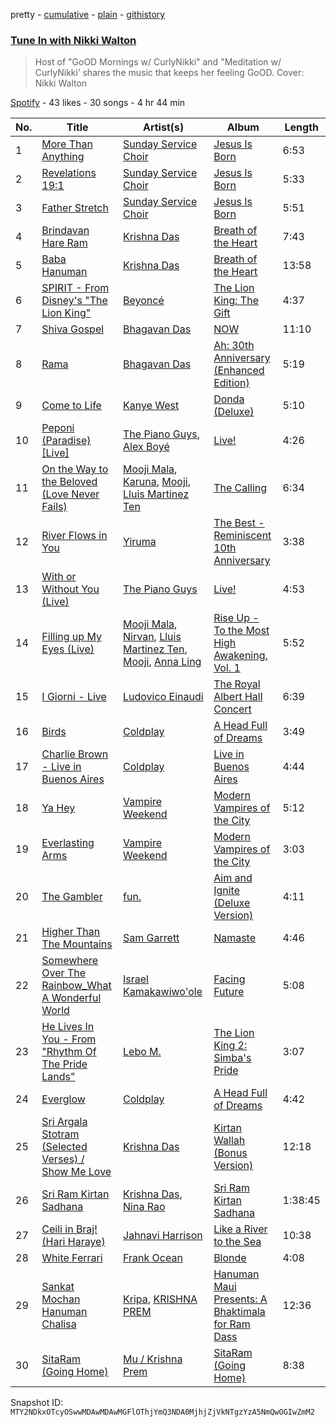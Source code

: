 pretty - [cumulative](/playlists/cumulative/37i9dQZF1DX10hq8HpiPAY.md) - [plain](/playlists/plain/37i9dQZF1DX10hq8HpiPAY) - [githistory](https://github.githistory.xyz/mackorone/spotify-playlist-archive/blob/main/playlists/plain/37i9dQZF1DX10hq8HpiPAY)

### [Tune In with Nikki Walton](https://open.spotify.com/playlist/37i9dQZF1DX10hq8HpiPAY)

> Host of "GoOD Mornings w/ CurlyNikki" and "Meditation w/ CurlyNikki’ shares the music that keeps her feeling GoOD\. Cover: Nikki Walton

[Spotify](https://open.spotify.com/user/spotify) - 43 likes - 30 songs - 4 hr 44 min

| No. | Title | Artist(s) | Album | Length |
|---|---|---|---|---|
| 1 | [More Than Anything](https://open.spotify.com/track/2vUNNg9K4PAY5o3OBwGUVU) | [Sunday Service Choir](https://open.spotify.com/artist/2c9O21YLFy4tFI9zCVhbFg) | [Jesus Is Born](https://open.spotify.com/album/65zhpgwMMRxncpa7zHckQ6) | 6:53 |
| 2 | [Revelations 19:1](https://open.spotify.com/track/4pSUxkUKeWFyFNkzl7XoBU) | [Sunday Service Choir](https://open.spotify.com/artist/2c9O21YLFy4tFI9zCVhbFg) | [Jesus Is Born](https://open.spotify.com/album/65zhpgwMMRxncpa7zHckQ6) | 5:33 |
| 3 | [Father Stretch](https://open.spotify.com/track/2tLH5EsewbZNvmWidJqzDF) | [Sunday Service Choir](https://open.spotify.com/artist/2c9O21YLFy4tFI9zCVhbFg) | [Jesus Is Born](https://open.spotify.com/album/65zhpgwMMRxncpa7zHckQ6) | 5:51 |
| 4 | [Brindavan Hare Ram](https://open.spotify.com/track/3faStz9tu8BZCjZwGYxx1f) | [Krishna Das](https://open.spotify.com/artist/7BIXafmacnax46P30TEzNz) | [Breath of the Heart](https://open.spotify.com/album/6UxQYKwxX79QNmagONxvr0) | 7:43 |
| 5 | [Baba Hanuman](https://open.spotify.com/track/4Frp9uObfJLGLsMXosQp27) | [Krishna Das](https://open.spotify.com/artist/7BIXafmacnax46P30TEzNz) | [Breath of the Heart](https://open.spotify.com/album/6UxQYKwxX79QNmagONxvr0) | 13:58 |
| 6 | [SPIRIT \- From Disney's "The Lion King"](https://open.spotify.com/track/6ucmgsair6pvRYfwgvI6e0) | [Beyoncé](https://open.spotify.com/artist/6vWDO969PvNqNYHIOW5v0m) | [The Lion King: The Gift](https://open.spotify.com/album/552zi1M53PQAX5OH4FIdTx) | 4:37 |
| 7 | [Shiva Gospel](https://open.spotify.com/track/6KJMtDvtlMK031n9GeLPSq) | [Bhagavan Das](https://open.spotify.com/artist/5E8de54TFXkGwZZAdzmWuq) | [NOW](https://open.spotify.com/album/5q1HAmutGTq9viEr2GONrp) | 11:10 |
| 8 | [Rama](https://open.spotify.com/track/6F9C9MtBDeSxTSKK6vXJdE) | [Bhagavan Das](https://open.spotify.com/artist/5E8de54TFXkGwZZAdzmWuq) | [Ah: 30th Anniversary \(Enhanced Edition\)](https://open.spotify.com/album/4hXTrVD83vyLmrL7jDiOb8) | 5:19 |
| 9 | [Come to Life](https://open.spotify.com/track/14VMRC6EbRfeub5SkIXiad) | [Kanye West](https://open.spotify.com/artist/5K4W6rqBFWDnAN6FQUkS6x) | [Donda \(Deluxe\)](https://open.spotify.com/album/2Wiyo7LzdeBCsVZiRA6vVZ) | 5:10 |
| 10 | [Peponi \(Paradise\) \[Live\]](https://open.spotify.com/track/4KTvBpuyzikbShNQ2wl3NQ) | [The Piano Guys](https://open.spotify.com/artist/0jW6R8CVyVohuUJVcuweDI), [Alex Boyé](https://open.spotify.com/artist/6SraGCznFUAZ3zb4zVe3DM) | [Live!](https://open.spotify.com/album/6hoa5K74pqIBYkeaNUZKuL) | 4:26 |
| 11 | [On the Way to the Beloved \(Love Never Fails\)](https://open.spotify.com/track/3XljN2ubG6sWIXgIe0kAbC) | [Mooji Mala](https://open.spotify.com/artist/4r6OrlUbCRFfe2EOSmTl00), [Karuna](https://open.spotify.com/artist/1lVBlTKrFna6LTjJjGFh2y), [Mooji](https://open.spotify.com/artist/3sEwC1YZpzG5QWDUGRES4H), [Lluis Martinez Ten](https://open.spotify.com/artist/5PjFxMANosfLFt65QXo4g5) | [The Calling](https://open.spotify.com/album/1oR69W7oLHugoe4keaoWyT) | 6:34 |
| 12 | [River Flows in You](https://open.spotify.com/track/3xr8COed4nPPn6XWZ0iCGr) | [Yiruma](https://open.spotify.com/artist/0fauHpmSHwodVYIjTqOGHz) | [The Best \- Reminiscent 10th Anniversary](https://open.spotify.com/album/7dZ49XnPBaF4e6SMYmsNQ1) | 3:38 |
| 13 | [With or Without You \(Live\)](https://open.spotify.com/track/0yMOZ4IFKnhjnNO7ZkbFkr) | [The Piano Guys](https://open.spotify.com/artist/0jW6R8CVyVohuUJVcuweDI) | [Live!](https://open.spotify.com/album/6hoa5K74pqIBYkeaNUZKuL) | 4:53 |
| 14 | [Filling up My Eyes \(Live\)](https://open.spotify.com/track/58N4sK5KHI7VT4m5RahL8A) | [Mooji Mala](https://open.spotify.com/artist/4r6OrlUbCRFfe2EOSmTl00), [Nirvan](https://open.spotify.com/artist/4OBvRBls06BDmHbrBKc1XH), [Lluis Martinez Ten](https://open.spotify.com/artist/5PjFxMANosfLFt65QXo4g5), [Mooji](https://open.spotify.com/artist/3sEwC1YZpzG5QWDUGRES4H), [Anna Ling](https://open.spotify.com/artist/3LKkv2Nxjzynfv7ieSEbLZ) | [Rise Up \- To the Most High Awakening, Vol\. 1](https://open.spotify.com/album/0SCUJL9zCIvoVHthL2pii7) | 5:52 |
| 15 | [I Giorni \- Live](https://open.spotify.com/track/0R2HjTdF6olxqjoumQX5FS) | [Ludovico Einaudi](https://open.spotify.com/artist/2uFUBdaVGtyMqckSeCl0Qj) | [The Royal Albert Hall Concert](https://open.spotify.com/album/6HrjdZBesenIY3JJjldQF3) | 6:39 |
| 16 | [Birds](https://open.spotify.com/track/3HWDWyIqWuLsTHECx9DvXF) | [Coldplay](https://open.spotify.com/artist/4gzpq5DPGxSnKTe4SA8HAU) | [A Head Full of Dreams](https://open.spotify.com/album/3cfAM8b8KqJRoIzt3zLKqw) | 3:49 |
| 17 | [Charlie Brown \- Live in Buenos Aires](https://open.spotify.com/track/3ksF058sVZ21EgQdRLbUyI) | [Coldplay](https://open.spotify.com/artist/4gzpq5DPGxSnKTe4SA8HAU) | [Live in Buenos Aires](https://open.spotify.com/album/19CvkGjYpifkdwgVJSbog2) | 4:44 |
| 18 | [Ya Hey](https://open.spotify.com/track/1AmsqMwCRHj7BCtsZr7ZeY) | [Vampire Weekend](https://open.spotify.com/artist/5BvJzeQpmsdsFp4HGUYUEx) | [Modern Vampires of the City](https://open.spotify.com/album/1GXMNFfoHF4sN7lG8gZq1j) | 5:12 |
| 19 | [Everlasting Arms](https://open.spotify.com/track/5bbvdCQ6kc3OeC3FzUl9Dx) | [Vampire Weekend](https://open.spotify.com/artist/5BvJzeQpmsdsFp4HGUYUEx) | [Modern Vampires of the City](https://open.spotify.com/album/1GXMNFfoHF4sN7lG8gZq1j) | 3:03 |
| 20 | [The Gambler](https://open.spotify.com/track/4Nkn6En6TiZQRuTpEDPOYs) | [fun.](https://open.spotify.com/artist/5nCi3BB41mBaMH9gfr6Su0) | [Aim and Ignite \(Deluxe Version\)](https://open.spotify.com/album/39vNHJ3nDr6oO9mWLrRpsI) | 4:11 |
| 21 | [Higher Than The Mountains](https://open.spotify.com/track/6DoksnxMUS9PrDdzRaraby) | [Sam Garrett](https://open.spotify.com/artist/6bYrznKbGdUBy4IXEgxxOU) | [Namaste](https://open.spotify.com/album/6mEJoBeEsCr8OlqL2kuTDf) | 4:46 |
| 22 | [Somewhere Over The Rainbow\_What A Wonderful World](https://open.spotify.com/track/25U7raB3ZSszayTYClh4hF) | [Israel Kamakawiwo'ole](https://open.spotify.com/artist/4ogvuDRerGhZfSf7TtzHlr) | [Facing Future](https://open.spotify.com/album/0pquf1NcG9FdiypBPwICu9) | 5:08 |
| 23 | [He Lives In You \- From "Rhythm Of The Pride Lands"](https://open.spotify.com/track/2ahrqdsWQEbDkZqE7nwbaT) | [Lebo M.](https://open.spotify.com/artist/0zp9qNDSeYi3QEodhcKAAA) | [The Lion King 2: Simba's Pride](https://open.spotify.com/album/1Qi1XRfG99dwoh7bX1cyQy) | 3:07 |
| 24 | [Everglow](https://open.spotify.com/track/5qfZRNjt2TkHEL12r3sDEU) | [Coldplay](https://open.spotify.com/artist/4gzpq5DPGxSnKTe4SA8HAU) | [A Head Full of Dreams](https://open.spotify.com/album/3cfAM8b8KqJRoIzt3zLKqw) | 4:42 |
| 25 | [Sri Argala Stotram \(Selected Verses\) / Show Me Love](https://open.spotify.com/track/5V1XAce8nFtkyd1186uAIF) | [Krishna Das](https://open.spotify.com/artist/7BIXafmacnax46P30TEzNz) | [Kirtan Wallah \(Bonus Version\)](https://open.spotify.com/album/30ZrG4aRlyV5O4DKOHVSwn) | 12:18 |
| 26 | [Sri Ram Kirtan Sadhana](https://open.spotify.com/track/2ymzb9BzyUTDNqtezYE7aw) | [Krishna Das](https://open.spotify.com/artist/7BIXafmacnax46P30TEzNz), [Nina Rao](https://open.spotify.com/artist/6y3uAYl8r5AavDEOk6KENi) | [Sri Ram Kirtan Sadhana](https://open.spotify.com/album/4inFYMaqYYc5Gb6ZZkDxUe) | 1:38:45 |
| 27 | [Ceili in Braj! \(Hari Haraye\)](https://open.spotify.com/track/69ff3mnTdc3wZTn8MHuEH8) | [Jahnavi Harrison](https://open.spotify.com/artist/5yFeIzipr0tcFe2TAU1vBz) | [Like a River to the Sea](https://open.spotify.com/album/7GJOFsyNN2u7yii6fOc8bo) | 10:38 |
| 28 | [White Ferrari](https://open.spotify.com/track/2LMkwUfqC6S6s6qDVlEuzV) | [Frank Ocean](https://open.spotify.com/artist/2h93pZq0e7k5yf4dywlkpM) | [Blonde](https://open.spotify.com/album/3mH6qwIy9crq0I9YQbOuDf) | 4:08 |
| 29 | [Sankat Mochan Hanuman Chalisa](https://open.spotify.com/track/1lIiUHjQcmJceqMaY3Uw8Z) | [Kripa](https://open.spotify.com/artist/1138SOFJJV3LOQH6eRWb4G), [KRISHNA PREM](https://open.spotify.com/artist/5wBY640pmsGX604Jw8DnGG) | [Hanuman Maui Presents: A Bhaktimala for Ram Dass](https://open.spotify.com/album/1eEIMvA5ScGjxrI9w7mZFr) | 12:36 |
| 30 | [SitaRam \(Going Home\)](https://open.spotify.com/track/4B0XWpFOAXTEQcvkH383Sx) | [Mu / Krishna Prem](https://open.spotify.com/artist/67lephGhdt19UmfwjkZRrE) | [SitaRam \(Going Home\)](https://open.spotify.com/album/0xI9fZOkWVTGXCJpt9gX6C) | 8:38 |

Snapshot ID: `MTY2NDkxOTcyOSwwMDAwMDAwMGFlOThjYmQ3NDA0MjhjZjVkNTgzYzA5NmQwOGIwZmM2`
